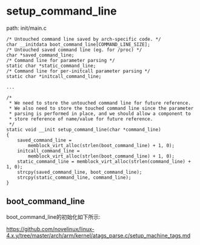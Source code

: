 setup_command_line
========================================

path: init/main.c
```
/* Untouched command line saved by arch-specific code. */
char __initdata boot_command_line[COMMAND_LINE_SIZE];
/* Untouched saved command line (eg. for /proc) */
char *saved_command_line;
/* Command line for parameter parsing */
static char *static_command_line;
/* Command line for per-initcall parameter parsing */
static char *initcall_command_line;

...

/*
 * We need to store the untouched command line for future reference.
 * We also need to store the touched command line since the parameter
 * parsing is performed in place, and we should allow a component to
 * store reference of name/value for future reference.
 */
static void __init setup_command_line(char *command_line)
{
    saved_command_line =
        memblock_virt_alloc(strlen(boot_command_line) + 1, 0);
    initcall_command_line =
        memblock_virt_alloc(strlen(boot_command_line) + 1, 0);
    static_command_line = memblock_virt_alloc(strlen(command_line) + 1, 0);
    strcpy(saved_command_line, boot_command_line);
    strcpy(static_command_line, command_line);
}
```

boot_command_line
----------------------------------------

boot_command_line的初始化如下所示:

https://github.com/novelinux/linux-4.x.y/tree/master/arch/arm/kernel/atags_parse.c/setup_machine_tags.md
